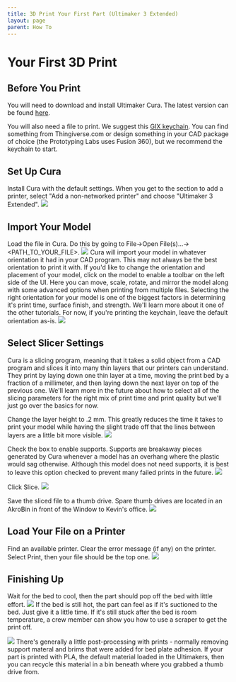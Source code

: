 ```yaml
---
title: 3D Print Your First Part (Ultimaker 3 Extended)
layout: page
parent: How To
---
```


# Your First 3D Print

## Before You Print
You will need to download and install Ultimaker Cura. The latest version can be found [here](https://ultimaker.com/software/ultimaker-cura).

You will also need a file to print. We suggest this [GIX keychain](/assets/stl/GIX_keychain). You can find something from Thingiverse.com or design something in your CAD package of choice (the Prototyping Labs uses Fusion 360), but we recommend the keychain to start.

## Set Up Cura

Install Cura with the default settings. When you get to the section to add a printer, select "Add a non-networked printer" and choose "Ultimaker 3 Extended".
![](/assets/images/first_threed/install_cura.gif)

## Import Your Model

Load the file in Cura. Do this by going to File->Open File(s)...->\<PATH_TO_YOUR_FILE\>. 
![](/assets/images/first_threed/open_file.gif)
Cura will import your model in whatever orientation it had in your CAD program. This may not always be the best orientation to print it with. If you'd like to change the orientation and placement of your model, click on the model to enable a toolbar on the left side of the UI. Here you can move, scale, rotate, and mirror the model along with some advanced options when printing from multiple files. Selecting the right orientation for your model is one of the biggest factors in determining it's print time, surface finish, and strength. We'll learn more about it one of the other tutorials. For now, if you're printing the keychain, leave the default orientation as-is. 
![](/assets/images/first_threed/move_object.gif)

## Select Slicer Settings

Cura is a slicing program, meaning that it takes a solid object from a CAD program and slices it into many thin layers that our printers can understand. They print by laying down one thin layer at a time, moving the print bed by a fraction of a millimeter, and then laying down the next layer on top of the previous one. We'll learn more in the future about how to select all of the slicing parameters for the right mix of print time and print quality but we'll just go over the basics for now.

Change the layer height to .2 mm. This greatly reduces the time it takes to print your model while having the slight trade off that the lines between layers are a little bit more visible.
![](/assets/images/first_threed/change_layer_height.gif)

Check the box to enable supports. Supports are breakaway pieces generated by Cura whenever a model has an overhang where the plastic would sag otherwise. Although this model does not need supports, it is best to leave this option checked to prevent many failed prints in the future.
![](/assets/images/first_threed/enable_supports.png)

Click Slice.
![](/assets/images/first_threed/slice.png)

Save the sliced file to a thumb drive. Spare thumb drives are located in an AkroBin in front of the Window to Kevin's office.
![](/assets/images/first_threed/thumb_drives.jpg)

## Load Your File on a Printer

Find an available printer. Clear the error message (if any) on the printer. Select Print, then your file should be the top one.
![](/assets/images/first_threed/start_print.gif)

## Finishing Up

Wait for the bed to cool, then the part should pop off the bed with little effort.
![](/assets/images/first_threed/remove_print.gif)
If the bed is still hot, the part can feel as if it's suctioned to the bed. Just give it a little time. If it's still stuck after the bed is room temperature, a crew member can show you how to use a scraper to get the print off.

![](/assets/images/first_threed/post_process.jpg)
There's generally a little post-processing with prints - normally removing support materal and brims that were added for bed plate adhesion. If your part is printed with PLA, the default material loaded in the Ultimakers, then you can recycle this material in a bin beneath where you grabbed a thumb drive from.
